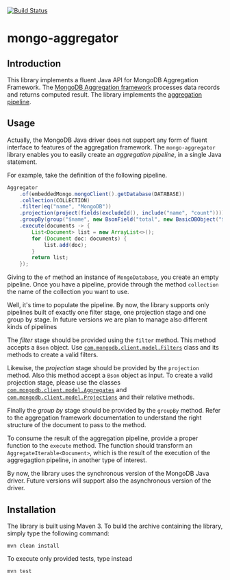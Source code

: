 [![Build Status](https://travis-ci.org/rcardin/mongo-aggregator.svg?branch=master)](https://travis-ci.org/rcardin/mongo-aggregator)
# mongo-aggregator

## Introduction
This library implements a fluent Java API for MongoDB Aggregation Framework. The
[MongoDB Aggregation framework](https://docs.mongodb.com/v3.4/aggregation/) processes data records and returns computed
result. The library implements the [aggregation pipeline](https://docs.mongodb.com/v3.4/aggregation/#aggregation-pipeline).

## Usage
Actually, the MongoDB Java driver does not support any form of fluent interface to features of the aggregation framework. The `mongo-aggregator` library enables you to easily create an *aggregation pipeline*, in a single Java statement.

For example, take the definition of the following pipeline.

```java
Aggregator
    .of(embeddedMongo.mongoClient().getDatabase(DATABASE))
    .collection(COLLECTION)
    .filter(eq("name", "MongoDB"))
    .projection(project(fields(excludeId(), include("name", "count"))))
    .groupBy(group("$name", new BsonField("total", new BasicDBObject("$sum", "$count"))))
    .execute(documents -> {
        List<Document> list = new ArrayList<>();
        for (Document doc: documents) {
            list.add(doc);
        }
        return list;
    });
```

Giving to the `of` method an instance of `MongoDatabase`, you create an empty pipeline.
Once you have a pipeline, provide through the method `collection` the name of the collection
you want to use.

Well, it's time to populate the pipeline. By now, the library supports only pipelines built of exactly
one filter stage, one projection stage and one group by stage. In future versions we are plan to manage also different kinds of pipelines

The *filter* stage should be provided using the `filter` method. This method accepts a `Bson` object. Use
[`com.mongodb.client.model.Filters`](http://api.mongodb.com/java/3.3/?com/mongodb/client/model/Filters.html)
class and its methods to create a valid filters.

Likewise, the *projection* stage should be provided by the `projection` method. Also this method accept a `Bson`
object as input. To create a valid projection stage, please use the classes [`com.mongodb.client.model.Aggregates`](http://api.mongodb.com/java/3.3/?com/mongodb/client/model/Aggregates.html)
and [`com.mongodb.client.model.Projections`](http://api.mongodb.com/java/3.3/?com/mongodb/client/model/Projections.html) and their relative methods.

Finally the *group by* stage should be provided by the `groupBy` method. Refer to the aggregation framework documentation
to understand the right structure of the document to pass to the method.

To consume the result of the aggregation pipeline, provide a proper function to the `execute` method. The function should
transform an `AggregateIterable<Document>`, which is the result of the execution of the aggregagtion pipeline, in another type of
interest.

By now, the library uses the synchronous version of the MongoDB Java driver. Future versions will support also the
asynchronous version of the driver.

## Installation
The library is built using Maven 3. To build the archive containing the library, simply type the following command:

```
mvn clean install
```

To execute only provided tests, type instead

```
mvn test
```
